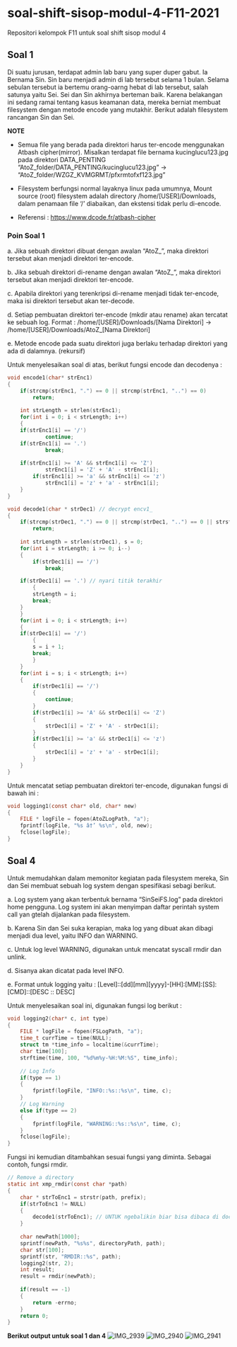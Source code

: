 # soal-shift-sisop-modul-4-F11-2021
Repositori kelompok F11 untuk soal shift sisop modul 4

## Soal 1
Di suatu jurusan, terdapat admin lab baru yang super duper gabut. Ia Bernama Sin. Sin baru menjadi admin di lab tersebut selama 1 bulan. Selama sebulan tersebut ia bertemu orang-oarng hebat di lab tersebut, salah satunya yaitu Sei. Sei dan Sin akhirnya berteman baik. Karena belakangan ini sedang ramai tentang kasus keamanan data, mereka berniat membuat filesystem dengan metode encode yang mutakhir. Berikut adalah filesystem rancangan Sin dan Sei.

**NOTE**

- Semua file yang berada pada direktori harus ter-encode menggunakan Atbash cipher(mirror).
Misalkan terdapat file bernama kucinglucu123.jpg pada direktori DATA_PENTING “AtoZ_folder/DATA_PENTING/kucinglucu123.jpg” → “AtoZ_folder/WZGZ_KVMGRMT/pfxrmtofxf123.jpg”

- Filesystem berfungsi normal layaknya linux pada umumnya, Mount source (root) filesystem adalah directory /home/[USER]/Downloads, dalam penamaan file ‘/’ diabaikan, dan ekstensi tidak perlu di-encode.

- Referensi : https://www.dcode.fr/atbash-cipher

### Poin Soal 1
a. Jika sebuah direktori dibuat dengan awalan “AtoZ_”, maka direktori tersebut akan menjadi direktori ter-encode. 

b. Jika sebuah direktori di-rename dengan awalan “AtoZ_”, maka direktori tersebut akan menjadi direktori ter-encode.

c. Apabila direktori yang terenkripsi di-rename menjadi tidak ter-encode, maka isi direktori tersebut akan ter-decode.

d. Setiap pembuatan direktori ter-encode (mkdir atau rename) akan tercatat ke sebuah log. Format : /home/[USER]/Downloads/[Nama Direktori] → /home/[USER]/Downloads/AtoZ_[Nama Direktori]

e. Metode encode pada suatu direktori juga berlaku terhadap direktori yang ada di dalamnya. (rekursif)

Untuk menyelesaikan soal di atas, berikut fungsi encode dan decodenya :
```C
void encode1(char* strEnc1) 
{ 
    if(strcmp(strEnc1, ".") == 0 || strcmp(strEnc1, "..") == 0)
        return;
    
    int strLength = strlen(strEnc1);
    for(int i = 0; i < strLength; i++) 
    {
	if(strEnc1[i] == '/') 
            continue;
	if(strEnc1[i] == '.')
            break;
        
	if(strEnc1[i] >= 'A' && strEnc1[i] <= 'Z')
            strEnc1[i] = 'Z' + 'A' - strEnc1[i];
        if(strEnc1[i] >= 'a' && strEnc1[i] <= 'z')
            strEnc1[i] = 'z' + 'a' - strEnc1[i];
    }
}

void decode1(char * strDec1) // decrypt encv1_
{
    if(strcmp(strDec1, ".") == 0 || strcmp(strDec1, "..") == 0 || strstr(strDec1, "/") == NULL) 
        return;
    
    int strLength = strlen(strDec1), s = 0;
    for(int i = strLength; i >= 0; i--)
    {
    	if(strDec1[i] == '/')
            break;

 	if(strDec1[i] == '.') // nyari titik terakhir
        {
	    strLength = i;
	    break;
	}
    }
    for(int i = 0; i < strLength; i++)
    {
	if(strDec1[i] == '/')
        {
	    s = i + 1;
	    break;
        }
    }
    for(int i = s; i < strLength; i++) 
    {
    	if(strDec1[i] == '/')
        {
            continue;
        }
        if(strDec1[i] >= 'A' && strDec1[i] <= 'Z')
        {
            strDec1[i] = 'Z' + 'A' - strDec1[i];
        }
        if(strDec1[i] >= 'a' && strDec1[i] <= 'z')
        {
            strDec1[i] = 'z' + 'a' - strDec1[i];
        }
    }	
}
```

Untuk mencatat setiap pembuatan direktori ter-encode, digunakan fungsi di bawah ini :
```C
void logging1(const char* old, char* new) 
{
    FILE * logFile = fopen(AtoZLogPath, "a");
    fprintf(logFile, "%s â†’ %s\n", old, new);
    fclose(logFile);
}
```

## Soal 4 
Untuk memudahkan dalam memonitor kegiatan pada filesystem mereka, Sin dan Sei membuat sebuah log system dengan spesifikasi sebagi berikut.

a. Log system yang akan terbentuk bernama “SinSeiFS.log” pada direktori home pengguna. Log system ini akan menyimpan daftar perintah system call yan gtelah dijalankan pada filesystem.

b. Karena Sin dan Sei suka kerapian, maka log yang dibuat akan dibagi menjadi dua level, yaitu INFO dan WARNING.

c. Untuk log level WARNING, digunakan untuk mencatat syscall rmdir dan unlink.

d. Sisanya akan dicatat pada level INFO.

e. Format untuk logging yaitu :
    [Level]::[dd][mm][yyyy]-[HH]:[MM]:[SS]:[CMD]::[DESC :: DESC]

Untuk menyelesaikan soal ini, digunakan fungsi log berikut :
```C
void logging2(char* c, int type)
{
    FILE * logFile = fopen(FSLogPath, "a");
    time_t currTime = time(NULL);
    struct tm *time_info = localtime(&currTime);
    char time[100];
    strftime(time, 100, "%d%m%y-%H:%M:%S", time_info);
	
    // Log Info
    if(type == 1)
    {
        fprintf(logFile, "INFO::%s::%s\n", time, c);
    }
    // Log Warning
    else if(type == 2)
    {
        fprintf(logFile, "WARNING::%s::%s\n", time, c);
    }
    fclose(logFile);
}
```
Fungsi ini kemudian ditambahkan sesuai fungsi yang diminta. Sebagai contoh, fungsi rmdir.
```C
// Remove a directory
static int xmp_rmdir(const char *path) 
{
    char * strToEnc1 = strstr(path, prefix);
    if(strToEnc1 != NULL)
    {
        decode1(strToEnc1); // UNTUK ngebalikin biar bisa dibaca di document
    }
    
    char newPath[1000];
    sprintf(newPath, "%s%s", directoryPath, path);
    char str[100];
    sprintf(str, "RMDIR::%s", path);
    logging2(str, 2);
    int result;
    result = rmdir(newPath);
	
    if(result == -1)
    {
    	return -errno;
    }
    return 0;
}
```

**Berikut output untuk soal 1 dan 4**
![IMG_2939](https://user-images.githubusercontent.com/74484044/121796121-f5dff300-cc40-11eb-8460-185de6608709.JPG)
![IMG_2940](https://user-images.githubusercontent.com/74484044/121796124-fd9f9780-cc40-11eb-9d37-4e2f8201f916.JPG)
![IMG_2941](https://user-images.githubusercontent.com/74484044/121796128-07c19600-cc41-11eb-8474-292843e363c9.JPG)
